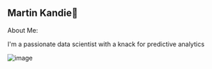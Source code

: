 ## Martin Kandie👋
About Me:

I'm a passionate data scientist with a knack for predictive analytics

![image](https://github.com/user-attachments/assets/2b818b42-295b-42f2-9bc0-f33a37a613c9)

<!--
**Bandersnatch09/Bandersnatch09** is a ✨ _special_ ✨ repository because its `README.md` (this file) appears on your GitHub profile.

Here are some ideas to get you started:

- 🔭 I’m currently working on ...
- 🌱 I’m currently learning ...
- 👯 I’m looking to collaborate on ...
- 🤔 I’m looking for help with ...
- 💬 Ask me about ...
- 📫 How to reach me: ...
- 😄 Pronouns: ...
- ⚡ Fun fact: ...
-->
